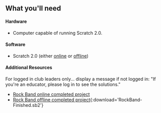 ## What you'll need

#### Hardware

+ Computer capable of running Scratch 2.0.

#### Software

+ Scratch 2.0 (either [online](https://scratch.mit.edu/projects/editor/) or [offline](https://scratch.mit.edu/scratch2download/))

#### Additional Resources

For logged in club leaders only... display a message if not logged in:
    "If you're an educator, please log in to see the solutions."

+ [Rock Band online completed project](http://scratch.mit.edu/projects/26741186/#editor)
+ [Rock Band offline completed project](resources/RockBand-Finished.sb2){:download='RockBand-Finished.sb2'}
